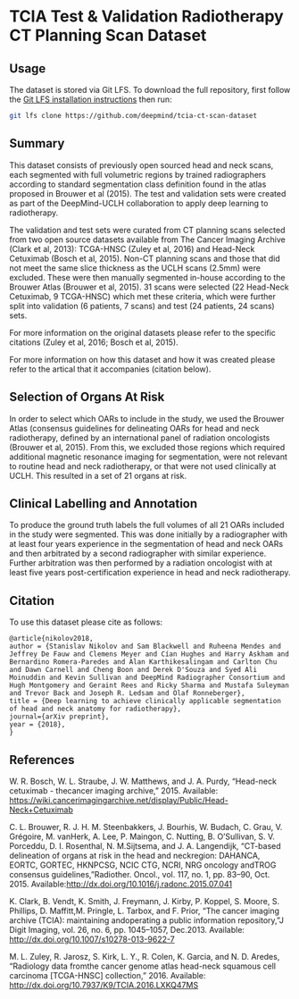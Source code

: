 # TCIA Test & Validation Radiotherapy CT Planning Scan Dataset

## Usage
The dataset is stored via Git LFS. To download the full repository, first follow the [Git LFS installation instructions](https://git-lfs.github.com/) then run:

```sh
git lfs clone https://github.com/deepmind/tcia-ct-scan-dataset
```

## Summary
This dataset consists of previously open sourced head and neck scans, each segmented with full volumetric regions by trained radiographers according to standard segmentation class definition found in the atlas proposed in Brouwer et al (2015). The test and validation sets were created as part of the DeepMind-UCLH collaboration to apply deep learning to radiotherapy.

The validation and test sets were curated from CT planning scans selected from two open source datasets available from The Cancer Imaging Archive (Clark et al, 2013): TCGA-HNSC (Zuley et al, 2016) and Head-Neck Cetuximab (Bosch et al, 2015). Non-CT planning scans and those that did not meet the same slice thickness as the UCLH scans (2.5mm) were excluded. These were then manually segmented in-house according to the Brouwer Atlas (Brouwer et al, 2015). 31 scans were selected (22 Head-Neck Cetuximab, 9 TCGA-HNSC) which met these criteria, which were further split into validation (6 patients, 7 scans) and test (24 patients, 24 scans) sets. 

For more information on the original datasets please refer to the specific citations (Zuley et al, 2016; Bosch et al, 2015).

For more information on how this dataset and how it was created please refer to the artical that it accompanies (citation below).

## Selection of Organs At Risk
In order to select which OARs to include in the study, we used the Brouwer Atlas (consensus guidelines for delineating OARs for head and neck radiotherapy, defined by an international panel of radiation oncologists (Brouwer et al, 2015). From this, we excluded those regions which required additional magnetic resonance imaging for segmentation, were not relevant to routine head and neck radiotherapy, or that were not used clinically at UCLH. This resulted in a set of 21 organs at risk.

## Clinical Labelling and Annotation
To produce the ground truth labels the full volumes of all 21 OARs included in the study were segmented. This was done initially by a radiographer with at least four years experience in the segmentation of head and neck OARs and then arbitrated by a second radiographer with similar experience. Further arbitration was then performed by a radiation oncologist with at least five years post-certification experience in head and neck radiotherapy.

## Citation
To use this dataset please cite as follows:

```
@article{nikolov2018,
author = {Stanislav Nikolov and Sam Blackwell and Ruheena Mendes and Jeffrey De Fauw and Clemens Meyer and Cían Hughes and Harry Askham and Bernardino Romera-Paredes and Alan Karthikesalingam and Carlton Chu and Dawn Carnell and Cheng Boon and Derek D'Souza and Syed Ali Moinuddin and Kevin Sullivan and DeepMind Radiographer Consortium and Hugh Montgomery and Geraint Rees and Ricky Sharma and Mustafa Suleyman and Trevor Back and Joseph R. Ledsam and Olaf Ronneberger},
title = {Deep learning to achieve clinically applicable segmentation of head and neck anatomy for radiotherapy},
journal={arXiv preprint},
year = {2018},
}
```

## References
W. R.  Bosch,  W.  L.  Straube,  J.  W.  Matthews,  and  J.  A.  Purdy,  “Head-neck  cetuximab  -  thecancer  imaging  archive,”  2015.  Available:   https://wiki.cancerimagingarchive.net/display/Public/Head-Neck+Cetuximab

C. L. Brouwer,  R. J. H. M. Steenbakkers,  J. Bourhis,  W. Budach,  C. Grau,  V. Grégoire,  M. vanHerk,  A.  Lee,  P.  Maingon,  C.  Nutting,  B.  O’Sullivan,  S.  V.  Porceddu,  D.  I.  Rosenthal,  N.  M.Sijtsema,  and  J.  A.  Langendijk,  “CT-based  delineation  of  organs  at  risk  in  the  head  and  neckregion:   DAHANCA,  EORTC,  GORTEC,  HKNPCSG,  NCIC  CTG,  NCRI,  NRG  oncology  andTROG consensus guidelines,”Radiother. Oncol., vol. 117, no. 1, pp. 83–90, Oct. 2015. Available:http://dx.doi.org/10.1016/j.radonc.2015.07.041

K. Clark, B. Vendt, K. Smith, J. Freymann, J. Kirby, P. Koppel, S. Moore, S. Phillips, D. Maffitt,M.  Pringle,  L.  Tarbox,  and  F.  Prior,  “The  cancer  imaging  archive  (TCIA):  maintaining  andoperating a public information repository,”J Digit Imaging, vol. 26, no. 6, pp. 1045–1057, Dec.2013. Available: http://dx.doi.org/10.1007/s10278-013-9622-7

M. L. Zuley, R. Jarosz, S. Kirk, L. Y., R. Colen, K. Garcia, and N. D. Aredes, “Radiology data fromthe  cancer  genome  atlas  head-neck  squamous  cell  carcinoma  [TCGA-HNSC]  collection,”  2016. Available: http://dx.doi.org/10.7937/K9/TCIA.2016.LXKQ47MS
